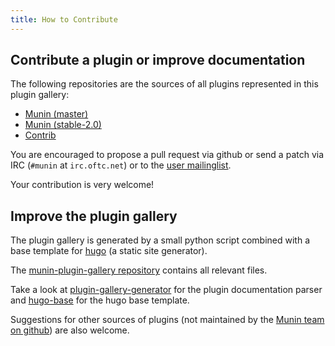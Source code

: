 ```yaml
---
title: How to Contribute
---
```


## Contribute a plugin or improve documentation

The following repositories are the sources of all plugins represented in this plugin gallery:

* [Munin (master)](https://github.com/munin-monitoring/munin/tree/master)
* [Munin (stable-2.0)](https://github.com/munin-monitoring/munin/tree/stable-2.0)
* [Contrib](https://github.com/munin-monitoring/contrib/)

You are encouraged to propose a pull request via github or send a patch via IRC (`#munin` at
`irc.oftc.net`) or to the [user mailinglist](mailto:munin-users@lists.sourceforge.net).

Your contribution is very welcome!


## Improve the plugin gallery

The plugin gallery is generated by a small python script combined with a base template for
[hugo](https://gohugo.io/) (a static site generator).

The [munin-plugin-gallery repository](https://github.com/munin-monitoring/munin-plugin-gallery)
contains all relevant files.

Take a look at [plugin-gallery-generator](https://github.com/munin-monitoring/munin-plugin-gallery/blob/master/plugin-gallery-generator)
for the plugin documentation parser and [hugo-base](https://github.com/munin-monitoring/munin-plugin-gallery/tree/master/hugo-base)
for the hugo base template.

Suggestions for other sources of plugins (not maintained by the
[Munin team on github](https://github.com/munin-monitoring)) are also welcome.
